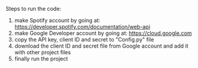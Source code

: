 Steps to run the code:

1. make Spotify account by going at: https://developer.spotify.com/documentation/web-api
2. make Google Developer account by going at: https://cloud.google.com
3. copy the API key, client ID and secret to "Config.py" file
4. download the client ID and secret file from Google account and add it with other project files
5. finally run the project
